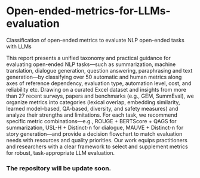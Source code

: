 # Open-ended-metrics-for-LLMs-evaluation
Classification of open-ended metrics to evaluate NLP open-ended tasks with LLMs


This report presents a unified taxonomy and practical guidance for evaluating open-ended NLP tasks—such as summarization, machine translation, dialogue generation, question answering, paraphrasing and text generation—by classifying over 50 automatic and human metrics along axes of reference dependency, evaluation type, automation level, cost, and reliability etc. Drawing on a curated Excel dataset and insights from more than 27 recent surveys, papers and benchmarks (e.g., GEM, SummEval), we organize metrics into categories (lexical overlap, embedding similarity, learned model–based, QA-based, diversity, and safety measures) and analyze their strengths and limitations. For each task, we recommend specific metric combinations—e.g., ROUGE + BERTScore + QAGS for summarization, USL-H + Distinct-n for dialogue, MAUVE + Distinct-n for story generation—and provide a decision flowchart to match evaluation needs with resources and quality priorities. Our work equips practitioners and researchers with a clear framework to select and supplement metrics for robust, task-appropriate LLM evaluation.

### The repository will be update soon.
